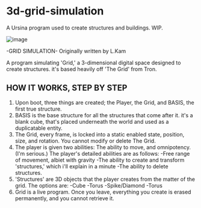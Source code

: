 # 3d-grid-simulation
A Ursina program used to create structures and buildings. WIP.

![image](https://github.com/AlotarioPersonal/3d-grid-simulation/assets/126506217/a76a7115-44b5-4df9-9164-3b79791155a5)

-GRID SIMULATION-
Originally written by L.Kam

A program simulating 'Grid,' a 3-dimensional digital space designed to create structures. it's based heavily off
'The Grid' from Tron.

HOW IT WORKS, STEP BY STEP
----------
1. Upon boot, three things are created; the Player, the Grid, and BASIS, the first true structure.
2. BASIS is the base structure for all the structures that come after it. it's a blank cube, that's placed
underneath the world and used as a duplicatable entity.
3. The Grid, every frame, is locked into a static enabled state, position, size, and rotation. You cannot modify or delete The Grid.
4. The player is given two abilities: The ability to move, and omnipotency. (I'm serious.)
The player's detailed abilities are as follows:
-Free range of movement, albiet with gravity
-The ability to create and transform 'structures,' which i'll explain in a minute
-The ability to delete structures.
5. 'Structures' are 3D objects that the player creates from the matter of the grid. The options are:
-Cube
-Torus
-Spike/Diamond
-Torus
6. Grid is a live program. Once you leave, everything you create is erased permanently, and you cannot retrieve it.
